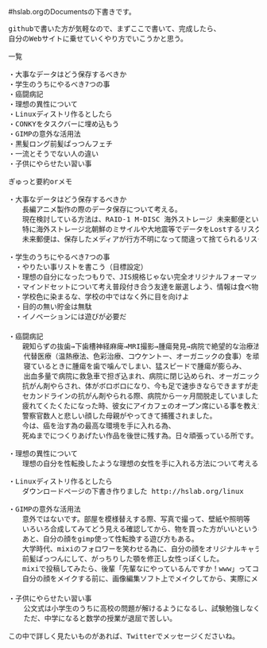 #hslab.orgのDocumentsの下書きです。

<pre>
githubで書いた方が気軽なので、まずここで書いて、完成したら、
自分のWebサイトに乗せていくやり方でいこうかと思う。

一覧

・大事なデータはどう保存するべきか
・学生のうちにやるべき7つの事
・癌闘病記
・理想の異性について
・Linuxディストリ作るとしたら
・CONKYをタスクバーに埋め込もう
・GIMPの意外な活用法
・黒髪ロング前髪ぱっつんフェチ
・一流とそうでない人の違い
・子供にやらせたい習い事

ぎゅっと要約orメモ

・大事なデータはどう保存するべきか
　　長編アニメ製作の際のデータ保存について考える。
　　現在検討している方法は、RAID-1 M-DISC 海外ストレージ 未来郵便というサービスだ。
　　特に海外ストレージ北朝鮮のミサイルや大地震等でデータをLostするリスク対策に
　　未来郵便は、保存したメディアが行方不明になって間違って捨てられるリスク対策として利用する。

・学生のうちにやるべき7つの事
　・やりたい事リストを書こう（目標設定）
　・理想の自分になったつもりで、JIS規格じゃない完全オリジナルフォーマットの履歴書書いてみよう（セルフイメージ）
　・マインドセットについて考え普段付き合う友達を厳選しよう、情報は食べ物です。
　・学校色に染まるな、学校の中ではなく外に目を向けよ
　・目的の無い貯金は無駄
　・イノベーションには遊びが必要だ
　
・癌闘病記
　　親知らずの抜歯→下歯槽神経麻痺→MRI撮影→腫瘍発見→病院で絶望的な治療法を提案されるが断り、
　  代替医療（温熱療法、色彩治療、コウケントー、オーガニックの食事）を頑張っていましたが、
　  寝ているときに腫瘍を歯で噛んでしまい、猛スピードで腫瘍が膨らみ、
　  出血多量で病院に救急車で担ぎ込まれ、病院に閉じ込められ、オーガニックやビタミンC点滴（一度やったが効果があった）
　　抗がん剤やらされ、体がボロボロになり、今も足で速歩きならできますが走れません。
　　セカンドラインの抗がん剤やられる際、病院から一ヶ月間脱走していました。
　　疲れてくたくたになった時、彼女にアイカフェのオープン席にいる事を教えたせいで、
　　警察官数人と悲しい顔した母親がやってきて捕獲されました。
　　今は、癌を治す為の最高な環境を手に入れる為、
　　死ぬまでにつくりあげたい作品を後世に残す為。日々頑張っている所です。
 
・理想の異性について
　　理想の自分を性転換したような理想の女性を手に入れる方法について考える。
  
・Linuxディストリ作るとしたら
　　ダウンロードページの下書き作りました http://hslab.org/linux
  
・GIMPの意外な活用法
　　意外ではないです。部屋を模様替えする際、写真で撮って、壁紙や照明等
　　いろいろ合成してみてどう見える確認してから、物を買った方がいいという考え。
　　あと、自分の顔をgimp使って性転換する遊び方もある。
　　大学時代、mixiのフォロワーを笑わせる為に、自分の顔をオリジナルキャラクターの理幸みたいに
　　前髪ぱっつんにして、がっちりした顎を修正し女性っぽくした。
　　mixiで投稿してみたら、後輩「先輩なにやっているんですか！www」ってコメント来た、
　　自分の顔をメイクする前に、画像編集ソフト上でメイクしてから、実際にメイクしてみるのもいい。
 　
・子供にやらせたい習い事
  　公文式は小学生のうちに高校の問題が解けるようになるし、試験勉強しなくても高得点とれる。
  　ただ、中学になると数学の授業が退屈で苦しい。
  
この中で詳しく見たいものがあれば、Twitterでメッセージくださいね。
</pre>
